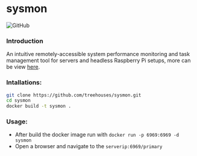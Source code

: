 # sysmon
![GitHub](https://img.shields.io/github/license/treehouses/sysmon)

### Introduction
An intuitive remotely-accessible system performance monitoring and task management tool for servers and headless Raspberry Pi setups, more can be view [here](https://github.com/t0xic0der/sysmon).
### Intallations:
```bash
git clone https://github.com/treehouses/sysmon.git
cd sysmon
docker build -t sysmon .
````
### Usage:
- After build the docker image run with
``docker run -p 6969:6969 -d sysmon``
- Open a browser and navigate to the ``serverip:6969/primary``